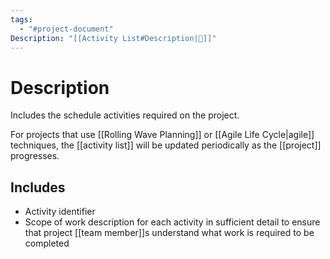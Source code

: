 ```yaml
---
tags:
  - "#project-document"
Description: "[[Activity List#Description|📝]]"
---
```

# Description
Includes the schedule activities required on the project.

For projects that use [[Rolling Wave Planning]] or [[Agile Life Cycle|agile]] techniques, the [[activity list]] will be updated periodically as the [[project]] progresses.
## Includes
- Activity identifier
- Scope of work description for each activity in sufficient detail to ensure that project [[team member]]s understand what work is required to be completed
